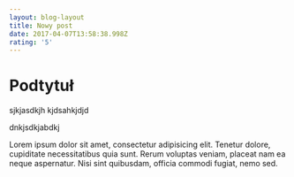 ```yaml
---
layout: blog-layout
title: Nowy post
date: 2017-04-07T13:58:38.998Z
rating: '5'
---
```


# **Podtytuł**

sjkjasdkjh kjdsahkjdjd

dnkjsdkjabdkj

Lorem ipsum dolor sit amet, consectetur adipisicing elit. Tenetur dolore, cupiditate necessitatibus quia sunt. Rerum voluptas veniam, placeat nam ea neque aspernatur. Nisi sint quibusdam, officia commodi fugiat, nemo sed.